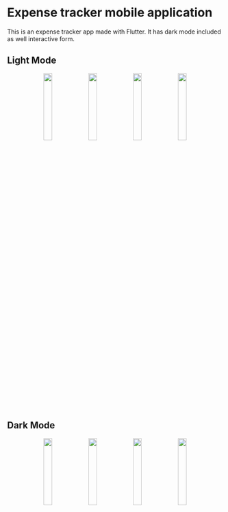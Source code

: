 # Expense tracker mobile application

This is an expense tracker app made with Flutter. It has dark mode included as well interactive form.

## Light Mode

<div align="center">
 <img src="https://github.com/RolandMarton/flutter_expense_tracker/assets/88943189/28f2b973-0cb4-45c3-9cd2-caefdcfb0aa4" width="20%"></img> 
 <img src="https://github.com/RolandMarton/flutter_expense_tracker/assets/88943189/d19fb506-8135-4d8c-be57-2f23905f4677" width="20%"></img> 
 <img src="https://github.com/RolandMarton/flutter_expense_tracker/assets/88943189/80992bba-0ae6-4cd0-8f63-0cec1960e619" width="20%"></img>
 <img src="https://github.com/RolandMarton/flutter_expense_tracker/assets/88943189/12ed6ff5-1c41-427a-ba21-6768bbd718f9" width="20%"></img> 
</div>


## Dark Mode

<div align="center">
 <img src="https://github.com/RolandMarton/flutter_expense_tracker/assets/88943189/a511840c-613d-421b-9ee5-801be97eea33" width="20%"></img> 
 <img src="https://github.com/RolandMarton/flutter_expense_tracker/assets/88943189/377cc0cd-4a67-4a16-962a-5ce87053b3fd" width="20%"></img> 
 <img src="https://github.com/RolandMarton/flutter_expense_tracker/assets/88943189/7f417741-92d0-4aeb-b335-0e64008e28e1" width="20%"></img>
 <img src="https://github.com/RolandMarton/flutter_expense_tracker/assets/88943189/82a4c292-c66b-4336-b4d9-907fcddea6a3" width="20%"></img> 
</div>
